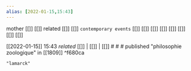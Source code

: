 ```yaml
---
alias: [2022-01-15,15:43]
---
```

 mother [[]] [[]]
 related [[]] [[]]
 `contemporary events` [[]] [[]] [[]] [[]] [[]] [[]] [[]] [[]]

[[2022-01-15]] 15:43 _related_ [[]] | [[]] | [[]] # # #
published "philosophie zoologique" in [[1809]] ^f680ca
```query
"lamarck"
```